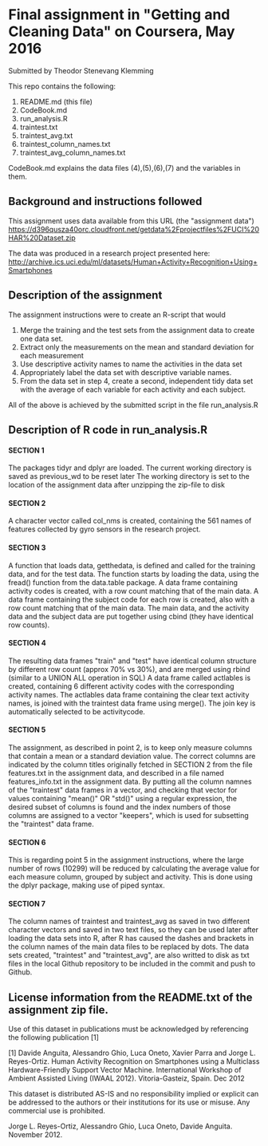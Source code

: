 # Final assignment in "Getting and Cleaning Data" on Coursera, May 2016
Submitted by Theodor Stenevang Klemming

This repo contains the following:

1. README.md (this file)
2. CodeBook.md
3. run_analysis.R
4. traintest.txt
5. traintest_avg.txt
6. traintest_column_names.txt
7. traintest_avg_column_names.txt

CodeBook.md explains the data files (4),(5),(6),(7) and the variables in them.


## Background and instructions followed
This assignment uses data available from this URL (the "assignment data")
https://d396qusza40orc.cloudfront.net/getdata%2Fprojectfiles%2FUCI%20HAR%20Dataset.zip

The data was produced in a research project presented here:
http://archive.ics.uci.edu/ml/datasets/Human+Activity+Recognition+Using+Smartphones

## Description of the assignment
The assignment instructions were to create an R-script that would

1. Merge the training and the test sets from the assignment data to create one data set.
2. Extract only the measurements on the mean and standard deviation for each measurement
3. Use descriptive activity names to name the activities in the data set
4. Appropriately label the data set with descriptive variable names.
5. From the data set in step 4, create a second, independent tidy data set with the average of each variable for each activity and each subject.

All of the above is achieved by the submitted script in the file run_analysis.R


## Description of R code in run_analysis.R

#### SECTION 1
The packages tidyr and dplyr are loaded.
The current working directory is saved as previous_wd to be reset later
The working directory is set to the location of the assignment data after unzipping the zip-file to disk

#### SECTION 2
A character vector called col_nms is created, containing the 561 names of features collected by gyro sensors in the research project.

#### SECTION 3
A function that loads data, getthedata, is defined and called for the training data, and for the test data.
The function starts by loading the data, using the fread() function from the data.table package.
A data frame containing activity codes is created, with a row count matching that of the main data.
A data frame containing the subject code for each row is created, also with a row count matching that of the main data.
The main data, and the activity data and the subject data are put together using cbind (they have identical row counts).

#### SECTION 4
The resulting data frames "train" and "test" have identical column structure by different row count (approx 70% vs 30%), and are merged using rbind (similar to a UNION ALL operation in SQL)
A data frame called actlables is created, containing 6 different activity codes with the corresponding activity names.
The actlables data frame containing the clear text activity names, is joined with the traintest data frame using merge(). The join key is automatically selected to be activitycode.

#### SECTION 5
The assignment, as described in point 2, is to keep only measure columns that contain a mean or a standard deviation value. The correct columns are indicated by the column titles originally fetched in SECTION 2 from the file features.txt in the assignment data, and described in a file named features_info.txt in the assignment data. 
By putting all the column namnes of the "traintest" data frames in a vector, and checking that vector for values containing "mean()" OR "std()" using a regular expression, the desired subset of columns is found and the index numbers of those columns are assigned to a vector "keepers", which is used for subsetting the "traintest" data frame.

#### SECTION 6
This is regarding point 5 in the assignment instructions, where the large number of rows (10299) will be reduced by calculating the average value for each measure column, grouped by subject and activity. This is done using the dplyr package, making use of piped syntax.

#### SECTION 7
The column names of traintest and traintest_avg as saved in two different character vectors and saved in two text files, so they can be used later after loading the data sets into R, after R has caused the dashes and brackets in the column names of the main data files to be replaced by dots.
The data sets created, "traintest" and "traintest_avg", are also writted to disk as txt files in the local Github repository to be included in the commit and push to Github.




## License information from the README.txt of the assignment zip file.
Use of this dataset in publications must be acknowledged by referencing the following publication [1] 

[1] Davide Anguita, Alessandro Ghio, Luca Oneto, Xavier Parra and Jorge L. Reyes-Ortiz. Human Activity Recognition on Smartphones using a Multiclass Hardware-Friendly Support Vector Machine. International Workshop of Ambient Assisted Living (IWAAL 2012). Vitoria-Gasteiz, Spain. Dec 2012

This dataset is distributed AS-IS and no responsibility implied or explicit can be addressed to the authors or their institutions for its use or misuse. Any commercial use is prohibited.

Jorge L. Reyes-Ortiz, Alessandro Ghio, Luca Oneto, Davide Anguita. November 2012.